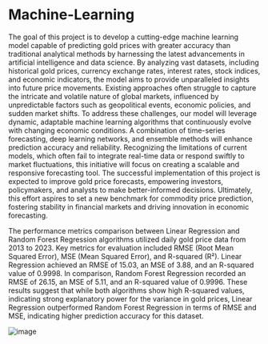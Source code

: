 # Machine-Learning
The goal of this project is to develop a cutting-edge machine learning model capable of predicting gold prices with greater accuracy than traditional analytical methods by harnessing the latest advancements in artificial intelligence and data science. By analyzing vast datasets, including historical gold prices, currency exchange rates, interest rates, stock indices, and economic indicators, the model aims to provide unparalleled insights into future price movements. 
Existing approaches often struggle to capture the intricate and volatile nature of global markets, influenced by unpredictable factors such as geopolitical events, economic policies, and sudden market shifts. To address these challenges, our model will leverage dynamic, adaptable machine learning algorithms that continuously evolve with changing economic conditions. A combination of time-series forecasting, deep learning networks, and ensemble methods will enhance prediction accuracy and reliability. Recognizing the limitations of current models, which often fail to integrate real-time data or respond swiftly to market fluctuations, this initiative will focus on creating a scalable and responsive forecasting tool. The successful implementation of this project is expected to improve gold price forecasts, empowering investors, policymakers, and analysts to make better-informed decisions. 
Ultimately, this effort aspires to set a new benchmark for commodity price prediction, fostering stability in financial markets and driving innovation in economic forecasting.






The performance metrics comparison between Linear Regression and Random Forest Regression algorithms utilized daily gold price data from 2013 to 2023. Key metrics for evaluation included RMSE (Root Mean Squared Error), MSE (Mean Squared Error), and R-squared (R²).
Linear Regression achieved an RMSE of 15.03, an MSE of 3.88, and an R-squared value of 0.9998. In comparison, Random Forest Regression recorded an RMSE of 26.15, an MSE of 5.11, and an R-squared value of 0.9996.
These results suggest that while both algorithms show high R-squared values, indicating strong explanatory power for the variance in gold prices, Linear Regression outperformed Random Forest Regression in terms of RMSE and MSE, indicating higher prediction accuracy for this dataset.

![image](https://github.com/user-attachments/assets/6b32d56f-dd9c-47f5-a875-67918522177d)
